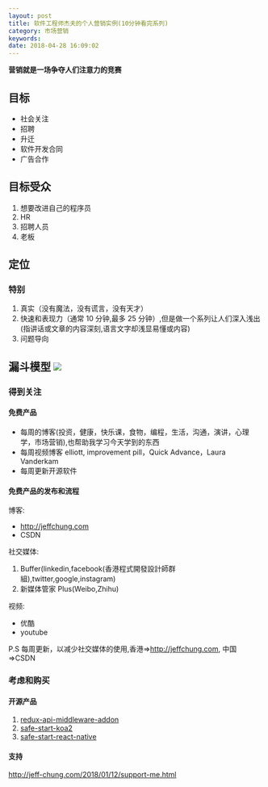 ```yaml
---
layout: post
title: 软件工程师杰夫的个人营销实例(10分钟看完系列)
category: 市场营销
keywords:
date: 2018-04-28 16:09:02
---
```



**营销就是一场争夺人们注意力的竞赛**

## 目标

* 社会关注
* 招聘
* 升迁
* 软件开发合同
* 广告合作

## 目标受众

1.  想要改进自己的程序员
2.  HR
3.  招聘人员
4.  老板

## 定位

### 特别

1.  真实（没有魔法，没有谎言，没有天才）
2.  快速和表现力（通常 10 分钟,最多 25 分钟）,但是做一个系列让人们深入浅出(指讲话或文章的内容深刻,语言文字却浅显易懂或内容)
3.  问题导向

## 漏斗模型 ![](http://www.ccgic.com/blog/wp-content/uploads/2015/03/Customer-HourGlasses-Model-2-658x1024.jpg)

### 得到关注

#### 免费产品

* 每周的博客(投资，健康，快乐课，食物，编程，生活，沟通，演讲，心理学，市场营销),也帮助我学习今天学到的东西
* 每周视频博客 elliott, improvement pill，Quick Advance，Laura Vanderkam
* 每周更新开源软件

#### 免费产品的发布和流程

博客:

* http://jeffchung.com
* CSDN

社交媒体:

1.  Buffer(linkedin,facebook(香港程式開發設計師群組),twitter,google,instagram)
2.  新媒体管家 Plus(Weibo,Zhihu)

视频:

* 优酷
* youtube

P.S 每周更新，以减少社交媒体的使用,香港=>http://jeffchung.com, 中国=>CSDN

### 考虑和购买

#### 开源产品

1.  [redux-api-middleware-addon](https://github.com/chungchi300/redux-api-middleware-addon)
2.  [safe-start-koa2](https://github.com/chungchi300/safe-start-koa2)
3.  [safe-start-react-native](https://github.com/chungchi300/safe-start-react-native)

#### 支持

http://jeff-chung.com/2018/01/12/support-me.html
